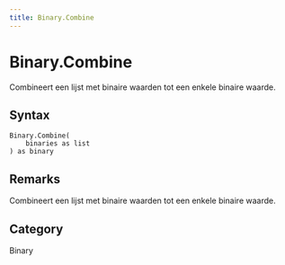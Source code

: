 ```yaml
---
title: Binary.Combine
---
```


# Binary.Combine


Combineert een lijst met binaire waarden tot een enkele binaire waarde.


## Syntax

```powerquery
Binary.Combine(
    binaries as list
) as binary
```


## Remarks

Combineert een lijst met binaire waarden tot een enkele binaire waarde.



## Category
Binary
